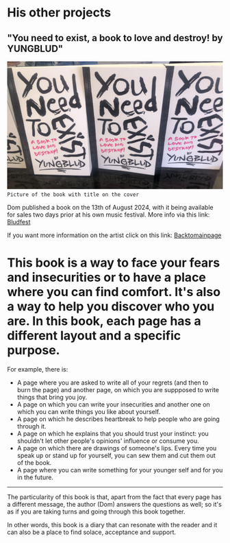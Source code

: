 # His other projects 
## "You need to exist, a book to love and destroy! by YUNGBLUD" 
  
![Alt text](../pic/photo.jpg) `Picture of the book with title on the cover`  

Dom published a book on the 13th of August 2024, with it being available for sales two days prior at his own music festival. More info via this link: [Bludfest](../dossier/secondpage.md)

If you want more information on the artist click on this link: [Backtomainpage](../index.md)  

This book is a way to face your fears and insecurities or to have a place where you can find comfort. It's also a way to help you discover who you are. In this book, each page has a different layout and a specific purpose.  
==================================================================== 

For example, there is: 
* A page where you are asked to write all of your regrets (and then to burn the page) and another page, on which you are suppposed to write things that bring you joy.
* A page on which you can write your insecurities and another one on which you can write things you like about yourself.
* A page on which he describes heartbreak to help people who are going through it.
* A page on which he explains that you should trust your instinct: you shouldn't let other people's opinions' influence or consume you.
* A page on which there are drawings of someone's lips. Every time you speak up or stand up for yourself, you can sew them and cut them out of the book.
* A page where you can write something for your younger self and for you in the future.  

--------------------------------

The particularity of this book is that, apart from the fact that every page has a different message, the author (Dom) answers the questions as well; so it's as if you are taking turns and going through this book together.  

In other words, this book is a diary that can resonate with the reader and it can also be a place to find solace, acceptance and support. 
